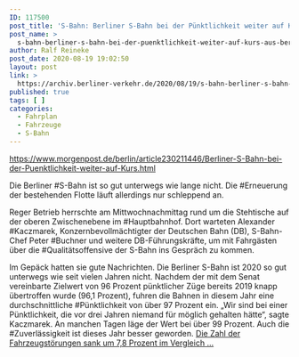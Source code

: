 ```yaml
---
ID: 117500
post_title: 'S-Bahn: Berliner S-Bahn bei der Pünktlichkeit weiter auf Kurs, aus Berliner Morgenpost'
post_name: >
  s-bahn-berliner-s-bahn-bei-der-puenktlichkeit-weiter-auf-kurs-aus-berliner-morgenpost
author: Ralf Reineke
post_date: 2020-08-19 19:02:50
layout: post
link: >
  https://archiv.berliner-verkehr.de/2020/08/19/s-bahn-berliner-s-bahn-bei-der-puenktlichkeit-weiter-auf-kurs-aus-berliner-morgenpost/
published: true
tags: [ ]
categories:
  - Fahrplan
  - Fahrzeuge
  - S-Bahn
---
```

https://www.morgenpost.de/berlin/article230211446/Berliner-S-Bahn-bei-der-Puenktlichkeit-weiter-auf-Kurs.html

Die Berliner #S-Bahn ist so gut unterwegs wie lange nicht. Die #Erneuerung der bestehenden Flotte läuft allerdings nur schleppend an.

Reger Betrieb herrschte am Mittwochnachmittag rund um die Stehtische auf der oberen Zwischenebene im #Hauptbahnhof. Dort warteten Alexander #Kaczmarek, Konzernbevollmächtigter der Deutschen Bahn (DB), S-Bahn-Chef Peter #Buchner und weitere DB-Führungskräfte, um mit Fahrgästen über die #Qualitätsoffensive der S-Bahn ins Gespräch zu kommen.

Im Gepäck hatten sie gute Nachrichten. Die Berliner S-Bahn ist 2020 so gut unterwegs wie seit vielen Jahren nicht. Nachdem der mit dem Senat vereinbarte Zielwert von 96 Prozent pünktlicher Züge bereits 2019 knapp übertroffen wurde (96,1 Prozent), fuhren die Bahnen in diesem Jahr eine durchschnittliche #Pünktlichkeit von über 97 Prozent ein. „Wir sind bei einer Pünktlichkeit, die vor drei Jahren niemand für möglich gehalten hätte“, sagte Kaczmarek. An manchen Tagen läge der Wert bei über 99 Prozent. Auch die #Zuverlässigkeit ist dieses Jahr besser geworden. <a href="https://www.morgenpost.de/berlin/article230211446/Berliner-S-Bahn-bei-der-Puenktlichkeit-weiter-auf-Kurs.html">Die Zahl der Fahrzeugstörungen sank um 7,8 Prozent im Vergleich ...</a>
